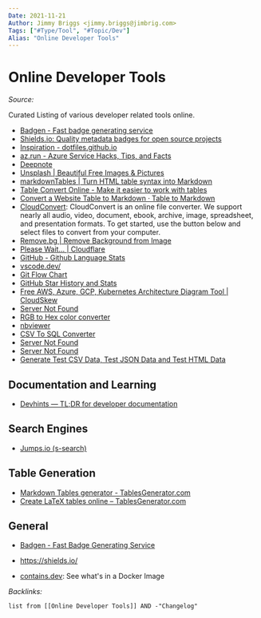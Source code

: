 ```yaml
---
Date: 2021-11-21
Author: Jimmy Briggs <jimmy.briggs@jimbrig.com>
Tags: ["#Type/Tool", "#Topic/Dev"]
Alias: "Online Developer Tools"
---
```


# Online Developer Tools

*Source:*

Curated Listing of various developer related tools online.

- [Badgen - Fast badge generating service](https://badgen.net/)
- [Shields.io: Quality metadata badges for open source projects](https://shields.io/)
- [Inspiration - dotfiles.github.io](https://dotfiles.github.io/inspiration/)
- [az.run - Azure Service Hacks, Tips, and Facts](https://www.az.run/)
- [Deepnote](https://deepnote.com/sign-in?redirect_to=/dashboard)
- [Unsplash | Beautiful Free Images & Pictures](https://unsplash.com/)
- [markdownTables | Turn HTML table syntax into Markdown](https://jmalarcon.github.io/markdowntables/)
- [Table Convert Online - Make it easier to work with tables](https://tableconvert.com/)
- [Convert a Website Table to Markdown · Table to Markdown](https://tabletomarkdown.com/convert-website-table-to-markdown/)
- [CloudConvert](https://cloudconvert.com/): CloudConvert is an online file converter. We support nearly all audio, video, document, ebook, archive, image, spreadsheet, and presentation formats. To get started, use the button below and select files to convert from your computer. 
- [Remove.bg | Remove Background from Image](https://www.remove.bg/)
- [Please Wait... | Cloudflare](https://www.hostpapa.com/knowledgebase/align-float-images-website/)
- [GitHub - Github Language Stats](https://madnight.github.io/githut/)
- [vscode.dev/](https://vscode.dev/)
- [Git Flow Chart](https://app.gfc.io/graph)
- [GitHub Star History and Stats](https://seladb.github.io/StarTrack-js/#/preload?r=Lissy93,dashy)
- [Free AWS, Azure, GCP, Kubernetes Architecture Diagram Tool | CloudSkew](https://www.cloudskew.com/)
- [Server Not Found](https://www.projectwizards.net/en/support/ics2csv-converter)
- [RGB to Hex color converter](https://www.rapidtables.com/convert/color/rgb-to-hex.html#:~:text=RGB%20to%20Hex%20color%20table%20%20%20,%20%20%2300FF00%20%2012%20more%20rows%20)
- [nbviewer](https://nbviewer.org/)
- [CSV To SQL Converter](http://convertcsv.com/csv-to-sql.htm)
- [Server Not Found](https://dbdiagram.io/home?utm_source=dbdocs)
- [Server Not Found](https://sqlizer.io/#/)
- [Generate Test CSV Data, Test JSON Data and Test HTML Data](http://convertcsv.com/generate-test-data.htm)


## Documentation and Learning

- [Devhints — TL;DR for developer documentation](https://devhints.io/)



## Search Engines

- [Jumps.io (s-search)](https://jumps.io)


## Table Generation

- [Markdown Tables generator - TablesGenerator.com](https://www.tablesgenerator.com/markdown_tables)
- [Create LaTeX tables online – TablesGenerator.com](https://www.tablesgenerator.com/)

## General

- [Badgen - Fast Badge Generating Service](https://badgen.net/)
- https://shields.io/

- [contains.dev](https://contains.dev/): See what's in a Docker Image

*Backlinks:*

```dataview
list from [[Online Developer Tools]] AND -"Changelog"
```